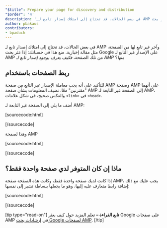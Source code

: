 ```yaml
---
"$title": Prepare your page for discovery and distribution
"$order": '4'
description: 'في بعض الحالات، قد تحتاج إلى امتلاك إصدار تابع لـ AMP وآخر غير تابع لها من الصفحة، مثل مقالة إخبارية. ضع هذا في حسبانك: إذا عثر بحث Google على ...'
author: pbakaus
contributors:
- bpaduch
---
```


في بعض الحالات، قد تحتاج إلى امتلاك إصدار تابع لـ AMP وآخر غير تابع لها من الصفحة، مثل مقالة إخبارية. ضع هذا في حسبانك: إذا عثر بحث Google على الإصدار غير التابع لـ AMP من تلك الصفحة، *فكيف يعرف بوجود إصدار تابع لـ AMP منها*؟

## ربط الصفحات باستخدام <code><link></code>

للتأكيد على أنه يجب معاملة الإصدار غير التابع من صفحة AMP وصفحة AMP على أنهما "مقترنين" معًا، نضيف المعلومات بشأن صفحة AMP إلى الصفحة غير التابعة لـ AMP، والعكس صحيح، في شكل علامات `<link>` في `<head>`.

أضف ما يلي إلى الصفحة غير التابعة لـ AMP:

[sourcecode:html]
<link rel="amphtml" href="https://www.example.com/url/to/amp/document.html">
[/sourcecode]

وهذا لصفحة AMP

[sourcecode:html]
<link rel="canonical" href="https://www.example.com/url/to/full/document.html">
[/sourcecode]

## ماذا إن كان المتوفر لدي صفحة واحدة فقط؟

إذا كانت لديك صفحة واحدة فقط، وكانت هذه الصفحة صفحة AMP، يجب عليك مع ذلك إضافة رابط متعارف عليه إليها، وهو ما يجعلها ببساطة تشير إلى نفسها:

[sourcecode:html]
<link rel="canonical" href="https://www.example.com/url/to/amp/document.html">
[/sourcecode]

[tip type="read-on"] **تابع القراءة –** تعلم المزيد حول كيف يعثر Google على صفحات AMP في [إرشادات بحث Google لصفحات AMP](https://support.google.com/webmasters/answer/6340290). [/tip]

